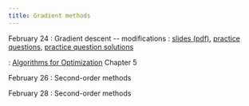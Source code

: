 ```yaml
---
title: Gradient methods
---
```


February 24
: Gradient descent -- modifications
  : [slides (pdf)](https://sta379-s25.github.io/slides/lecture_16.pdf), [practice questions](https://sta379-s25.github.io/practice_questions/pq_16.html), [practice question solutions](https://sta379-s25.github.io/practice_questions/pq_16_solutions.html)
  
: [Algorithms for Optimization](https://algorithmsbook.com/optimization/files/optimization.pdf) Chapter 5  

February 26
: Second-order methods

February 28
: Second-order methods